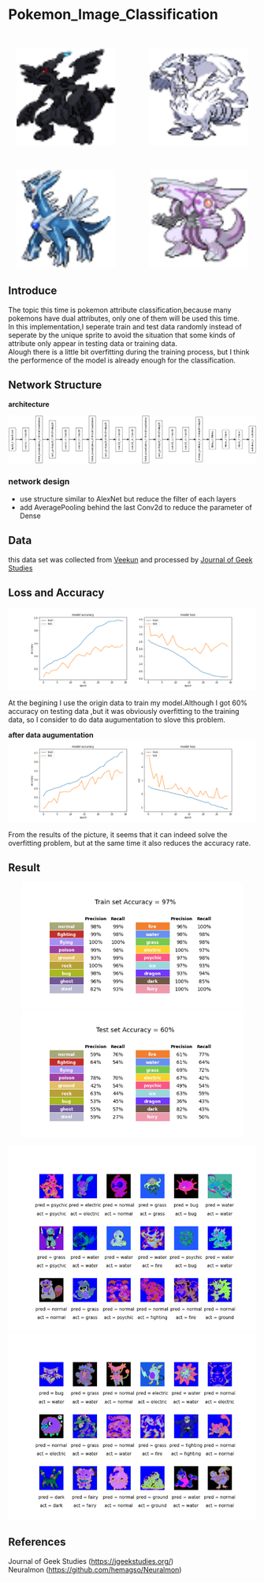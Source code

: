 # Pokemon_Image_Classification
<br>
<p align="center"><img width="200px" src="https://github.com/Yukino1010/Pokemon_Image_Classification/blob/master/centered-sprites/gen05_black-white/644.png" />&emsp;&emsp;&emsp;&emsp;&emsp;<img width="200px" src="https://github.com/Yukino1010/Pokemon_Image_Classification/blob/master/centered-sprites/gen05_black-white/643.png" /></p>
<br>
<p align="center"><img width="200px" src="https://github.com/Yukino1010/Pokemon_Image_Classification/blob/master/centered-sprites/gen05_black-white/483.png" />&emsp;&emsp;&emsp;&emsp;&emsp;<img width="200px" src="https://github.com/Yukino1010/Pokemon_Image_Classification/blob/master/centered-sprites/gen05_black-white/484.png" /></p>

## Introduce
The topic this time is pokemon attribute classification,because many pokemons have dual attributes, only one of them will be used this time.<br>
In this implementation,I seperate train and test data randomly instead of seperate by the unique sprite to avoid the situation that some kinds of attribute only appear in testing data or training data.<br>
Alough there is a little bit overfitting during the training process, but I think the performence of the model is already enough for the classification.

## Network Structure

**architecture**  

![image](https://github.com/Yukino1010/Pokemon_Image_Classification/blob/master/model/structure.png)

### network design
- use structure similar to AlexNet but reduce the filter of each layers
- add AveragePooling behind the last Conv2d to reduce the parameter of Dense
## Data
this data set was collected from [Veekun](https://veekun.com/) and processed by  [Journal of Geek Studies](https://jgeekstudies.org/)


## Loss and Accuracy

![image](https://github.com/Yukino1010/Pokemon_Image_Classification/blob/master/accracy_loss/origin.png)

At the begining I use the origin data to train my model.Although I got 60% accuracy on testing data ,but it was obviously overfitting to the training data,
so I consider to do data augumentation to slove this problem.

**after data augumentation** 
![image](https://github.com/Yukino1010/Pokemon_Image_Classification/blob/master/accracy_loss/data_aug.png)

From the results of the picture, it seems that it can indeed solve the overfitting problem, but at the same time it also reduces the accuracy rate.

## Result
 
<p align="center"><img width="450px" src="https://github.com/Yukino1010/Pokemon_Image_Classification/blob/master/result/train_result.png"><img width="450px"  src="https://github.com/Yukino1010/Pokemon_Image_Classification/blob/master/result/result.png"></p>
<p align="center"><img width="700px" src="https://github.com/Yukino1010/Pokemon_Image_Classification/blob/master/result/pictur_10.png"><img width="700px"  src="https://github.com/Yukino1010/Pokemon_Image_Classification/blob/master/result/pictur_3.png"></p>

## References
Journal of Geek Studies (https://jgeekstudies.org/)<br>
Neuralmon  (https://github.com/hemagso/Neuralmon)
